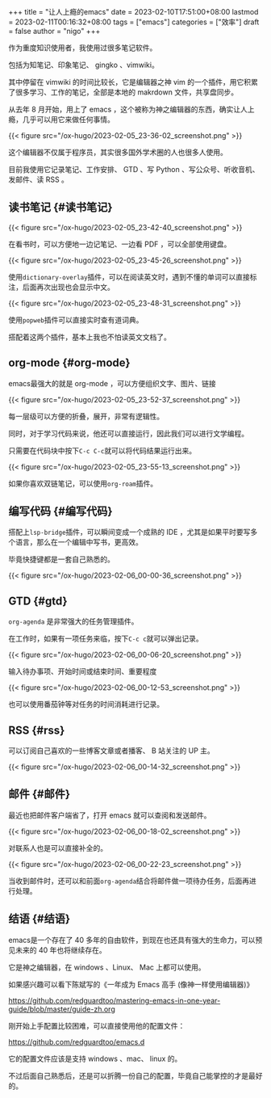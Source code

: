 +++
title = "让人上瘾的emacs"
date = 2023-02-10T17:51:00+08:00
lastmod = 2023-02-11T00:16:32+08:00
tags = ["emacs"]
categories = ["效率"]
draft = false
author = "nigo"
+++

作为重度知识使用者，我使用过很多笔记软件。

包括为知笔记、印象笔记、 gingko 、vimwiki。

其中停留在 vimwiki 的时间比较长，它是编辑器之神 vim 的一个插件，用它积累了很多学习、工作的笔记，全部是本地的 makrdown 文件，共享盘同步。

从去年 8 月开始，用上了 emacs ，这个被称为神之编辑器的东西，确实让人上瘾，几乎可以用它来做任何事情。

{{< figure src="/ox-hugo/2023-02-05_23-36-02_screenshot.png" >}}

这个编辑器不仅属于程序员，其实很多国外学术圈的人也很多人使用。

目前我使用它记录笔记、工作安排、 GTD 、写 Python 、写公众号、听收音机、发邮件、读 RSS 。


## 读书笔记 {#读书笔记}

{{< figure src="/ox-hugo/2023-02-05_23-42-40_screenshot.png" >}}

在看书时，可以方便地一边记笔记、一边看 PDF ，可以全部使用键盘。

{{< figure src="/ox-hugo/2023-02-05_23-45-26_screenshot.png" >}}

使用`dictionary-overlay`插件，可以在阅读英文时，遇到不懂的单词可以直接标注，后面再次出现也会显示中文。

{{< figure src="/ox-hugo/2023-02-05_23-48-31_screenshot.png" >}}

使用`popweb`插件可以直接实时查有道词典。

搭配着这两个插件，基本上我也不怕读英文文档了。


## org-mode {#org-mode}

emacs最强大的就是 org-mode ，可以方便组织文字、图片、链接

{{< figure src="/ox-hugo/2023-02-05_23-52-37_screenshot.png" >}}

每一层级可以方便的折叠，展开，非常有逻辑性。

同时，对于学习代码来说，他还可以直接运行，因此我们可以进行文学编程。

只需要在代码块中按下`C-c C-c`就可以将代码结果运行出来。

{{< figure src="/ox-hugo/2023-02-05_23-55-13_screenshot.png" >}}

如果你喜欢双链笔记，可以使用`org-roam`插件。


## 编写代码 {#编写代码}

搭配上`lsp-bridge`插件，可以瞬间变成一个成熟的 IDE ，尤其是如果平时要写多个语言，那么在一个编辑中写书，更高效。

毕竟快捷键都是一套自己熟悉的。

{{< figure src="/ox-hugo/2023-02-06_00-00-36_screenshot.png" >}}


## GTD {#gtd}

`org-agenda` 是非常强大的任务管理插件。

在工作时，如果有一项任务来临，按下`C-c c`就可以弹出记录。

{{< figure src="/ox-hugo/2023-02-06_00-06-20_screenshot.png" >}}

输入待办事项、开始时间或结束时间、重要程度

{{< figure src="/ox-hugo/2023-02-06_00-12-53_screenshot.png" >}}

也可以使用番茄钟等对任务的时间消耗进行记录。


## RSS {#rss}

可以订阅自己喜欢的一些博客文章或者播客、 B 站关注的 UP 主。

{{< figure src="/ox-hugo/2023-02-06_00-14-32_screenshot.png" >}}


## 邮件 {#邮件}

最近也把邮件客户端省了，打开 emacs 就可以查阅和发送邮件。

{{< figure src="/ox-hugo/2023-02-06_00-18-02_screenshot.png" >}}

对联系人也是可以直接补全的。

{{< figure src="/ox-hugo/2023-02-06_00-22-23_screenshot.png" >}}

当收到邮件时，还可以和前面`org-agenda`结合将邮件做一项待办任务，后面再进行处理。


## 结语 {#结语}

emacs是一个存在了 40 多年的自由软件，到现在也还具有强大的生命力，可以预见未来的 40 年也将继续存在。

它是神之编辑器，在 windows 、Linux、 Mac 上都可以使用。

如果感兴趣可以看下陈斌写的《一年成为 Emacs 高手 (像神一样使用编辑器)》

<https://github.com/redguardtoo/mastering-emacs-in-one-year-guide/blob/master/guide-zh.org>

刚开始上手配置比较困难，可以直接使用他的配置文件：

<https://github.com/redguardtoo/emacs.d>

它的配置文件应该是支持 windows 、mac、 linux 的。

不过后面自己熟悉后，还是可以折腾一份自己的配置，毕竟自己能掌控的才是最好的。
